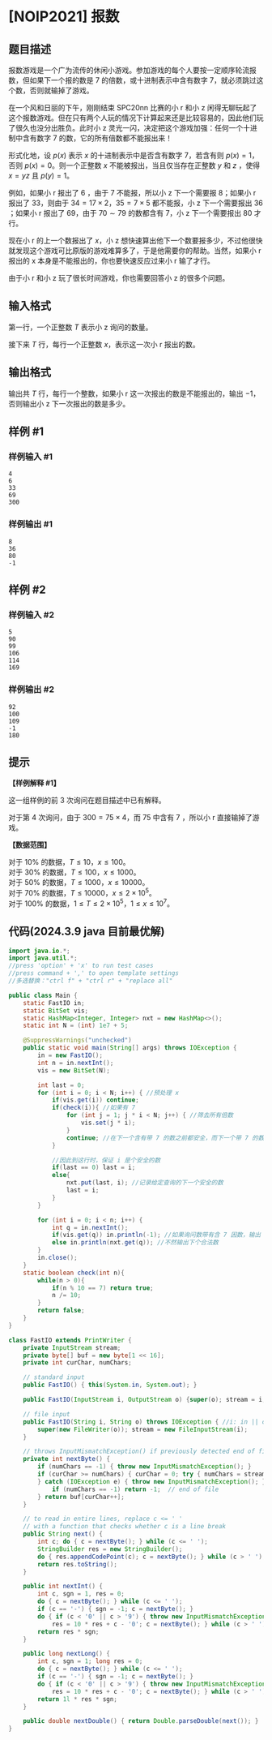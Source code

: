 # [NOIP2021] 报数

## 题目描述

报数游戏是一个广为流传的休闲小游戏。参加游戏的每个人要按一定顺序轮流报数，但如果下一个报的数是 $7$ 的倍数，或十进制表示中含有数字 $7$，就必须跳过这个数，否则就输掉了游戏。

在一个风和日丽的下午，刚刚结束 SPC20nn 比赛的小 r 和小 z 闲得无聊玩起了这个报数游戏。但在只有两个人玩的情况下计算起来还是比较容易的，因此他们玩了很久也没分出胜负。此时小 z 灵光一闪，决定把这个游戏加强：任何一个十进制中含有数字 $7$ 的数，它的所有倍数都不能报出来！

形式化地，设 $p(x)$ 表示 $x$ 的十进制表示中是否含有数字 $7$，若含有则 $p(x) = 1$，否则 $p(x) = 0$。则一个正整数 $x$ 不能被报出，当且仅当存在正整数 $y$ 和 $z$ ，使得 $x = yz$ 且 $p(y) = 1$。


例如，如果小 r 报出了 $6$ ，由于 $7$ 不能报，所以小 z 下一个需要报 $8$；如果小 r 报出了 $33$，则由于 $34 = 17 \times 2$，$35 = 7 \times 5$ 都不能报，小 z 下一个需要报出 $36$ ；如果小 r 报出了 $69$，由于 $70 \sim 79$ 的数都含有 $7$，小 z 下一个需要报出 $80$ 才行。

现在小 r 的上一个数报出了 $x$，小 z 想快速算出他下一个数要报多少，不过他很快就发现这个游戏可比原版的游戏难算多了，于是他需要你的帮助。当然，如果小 r 报出的 x 本身是不能报出的，你也要快速反应过来小 r 输了才行。

由于小 r 和小 z 玩了很长时间游戏，你也需要回答小 z 的很多个问题。

## 输入格式

第一行，一个正整数 $T$ 表示小 z 询问的数量。

接下来 $T$ 行，每行一个正整数 $x$，表示这一次小 r 报出的数。

## 输出格式

输出共 $T$ 行，每行一个整数，如果小 r 这一次报出的数是不能报出的，输出 $-1$，否则输出小 z 下一次报出的数是多少。

## 样例 #1

### 样例输入 #1

```
4
6
33
69
300
```

### 样例输出 #1

```
8
36
80
-1
```

## 样例 #2

### 样例输入 #2

```
5
90
99
106
114
169
```

### 样例输出 #2

```
92
100
109
-1
180
```

## 提示

**【样例解释 #1】**

这一组样例的前 $3$ 次询问在题目描述中已有解释。

对于第 $4$ 次询问，由于 $300 = 75 \times 4$，而 $75$ 中含有 $7$ ，所以小 r 直接输掉了游戏。

**【数据范围】**

对于 $10\%$ 的数据，$T \leq 10$，$x \leq 100$。  
对于 $30\%$ 的数据，$T \leq 100$，$x \leq 1000$。  
对于 $50\%$ 的数据，$T \leq 1000$，$x \leq 10000$。  
对于 $70\%$ 的数据，$T \leq 10000$，$x \leq 2 \times {10}^5$。  
对于 $100\%$ 的数据，$1 \le T \leq 2 \times {10}^5$，$1 \le x \leq {10}^7$。


## 代码(2024.3.9 java 目前最优解)
```java
import java.io.*;
import java.util.*;
//press 'option' + 'x' to run test cases
//press command + ',' to open template settings
//多选替换："ctrl f" + "ctrl r" + "replace all"

public class Main {
    static FastIO in;
    static BitSet vis;
    static HashMap<Integer, Integer> nxt = new HashMap<>();
    static int N = (int) 1e7 + 5;

    @SuppressWarnings("unchecked")
    public static void main(String[] args) throws IOException {
        in = new FastIO();
        int n = in.nextInt();
        vis = new BitSet(N);

        int last = 0;
        for (int i = 0; i < N; i++) { //预处理 x
            if(vis.get(i)) continue;
            if(check(i)){ //如果有 7
                for (int j = 1; j * i < N; j++) { //筛去所有倍数
                    vis.set(j * i);
                }
                continue; //在下一个含有带 7 的数之前都安全，而下一个带 7 的数会启动新一轮筛
            }

            //因此到这行时，保证 i 是个安全的数
            if(last == 0) last = i;
            else{
                nxt.put(last, i); //记录给定查询的下一个安全的数
                last = i;
            }
        }

        for (int i = 0; i < n; i++) {
            int q = in.nextInt();
            if(vis.get(q)) in.println(-1); //如果询问数带有含 7 因数，输出 -1
            else in.println(nxt.get(q)); //不然输出下个合法数
        }
        in.close();
    }
    static boolean check(int n){
        while(n > 0){
            if(n % 10 == 7) return true;
            n /= 10;
        }
        return false;
    }
}

class FastIO extends PrintWriter {
    private InputStream stream;
    private byte[] buf = new byte[1 << 16];
    private int curChar, numChars;

    // standard input
    public FastIO() { this(System.in, System.out); }

    public FastIO(InputStream i, OutputStream o) {super(o); stream = i; }

    // file input
    public FastIO(String i, String o) throws IOException { //i: in || o: out
        super(new FileWriter(o)); stream = new FileInputStream(i);
    }

    // throws InputMismatchException() if previously detected end of file
    private int nextByte() {
        if (numChars == -1) { throw new InputMismatchException(); }
        if (curChar >= numChars) { curChar = 0; try { numChars = stream.read(buf);
        } catch (IOException e) { throw new InputMismatchException(); }
            if (numChars == -1) return -1;  // end of file
        } return buf[curChar++];
    }

    // to read in entire lines, replace c <= ' '
    // with a function that checks whether c is a line break
    public String next() {
        int c; do { c = nextByte(); } while (c <= ' ');
        StringBuilder res = new StringBuilder();
        do { res.appendCodePoint(c); c = nextByte(); } while (c > ' ');
        return res.toString();
    }

    public int nextInt() {
        int c, sgn = 1, res = 0;
        do { c = nextByte(); } while (c <= ' ');
        if (c == '-') { sgn = -1; c = nextByte(); }
        do { if (c < '0' || c > '9') { throw new InputMismatchException(); }
            res = 10 * res + c - '0'; c = nextByte(); } while (c > ' ');
        return res * sgn;
    }

    public long nextLong() {
        int c, sgn = 1; long res = 0;
        do { c = nextByte(); } while (c <= ' ');
        if (c == '-') { sgn = -1; c = nextByte(); }
        do { if (c < '0' || c > '9') { throw new InputMismatchException(); }
            res = 10 * res + c - '0'; c = nextByte(); } while (c > ' ');
        return 1l * res * sgn;
    }

    public double nextDouble() { return Double.parseDouble(next()); }
}
```
